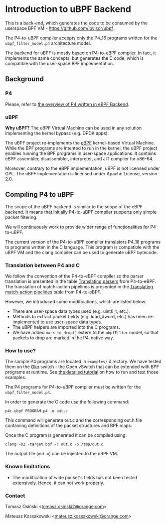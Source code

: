 # Introduction to uBPF Backend

This is a back-end, which generates the code to be consumed by the userspace BPF VM - https://github.com/iovisor/ubpf .

The P4-to-uBPF compiler accepts only the P4_16 programs written for the `ubpf_filter_model.p4` architecture model.

The backend for uBPF is mostly based on [P4-to-eBPF compiler](../ebpf/README.md). In fact, it implements the same concepts, but
generates the C code, which is compatible with the user-space BPF implementation. 

## Background

### P4

Please, refer to [the overview of P4 written in eBPF Backend](../ebpf#p4).

### uBPF

**Why uBPF?** The uBPF Virtual Machine can be used in any solution implementing the kernel bypass (e.g. DPDK apps).

The uBPF project re-implements the [eBPF](../ebpf#ebpf) kernel-based Virtual Machine. While the BPF programs are 
intented to run in the kernel, the uBPF project enables running the BPF programs in user-space applications. It contains 
eBPF assembler, disassembler, interpreter, and JIT compiler for x86-64.

Moreover, contrary to the eBPF implementation, uBPF is not licensed under GPL. The uBPF implementation is licensed under
Apache License, version 2.0. 

## Compiling P4 to uBPF

The scope of the uBPF backend is similar to the scope of the eBPF backend. It means that initially P4-to-uBPF compiler
supports only simple packet filtering. 

We will continuously work to provide wider range of functionalities for P4-to-uBPF.

The current version of the P4-to-uBPF compiler translaters P4_16 programs to programs written in the C language. This
program is compatible with the uBPF VM and the clang compiler can be used to generate uBPF bytecode.

### Translation between P4 and C

We follow the convention of the P4-to-eBPF compiler so the parser translation is presented in the table 
[Translating parsers](../ebpf#translating-parsers) from P4-to-eBPF. The translation of match-action pipelines is presented
in the [Translating match-action pipelines](../ebpf#translating-match-action-pipelines) table from P4-to-eBPF.

However, we introduced some modifications, which are listed below:

* There are user-space data types used (e.g. uint8_t, etc.). 
* Methods to extract packet fields (e.g. load_dword, etc.) has been re-implemented to use user-space data types.
* The uBPF helpers are imported into the C programs.
* We have added `mark_to_drop()` extern to the `ubpfFilter` model, so that packets to drop are marked in the P4-native way.

### How to use?

The sample P4 programs are located in `examples/` directory. We have tested them on the [Oko](https://github.com/Orange-OpenSource/oko) switch - 
the Open vSwitch that can be extended with BPF programs at runtime. See [the detailed tutorial](./docs/EXAMPLES.md) on how to run and test those examples.

The P4 programs for P4-to-uBPF compiler must be written for the `ubpf_filter_model.p4`.

In order to generate the C code use the following command:

`p4c-ubpf PROGRAM.p4 -o out.c`

This command will generate out.c and the corresponding out.h file containing definitions of the packet structures and BPF maps.

Once the C program is generated it can be compiled using:

`clang -O2 -target bpf -c out.c -o /tmp/out.o`

The output file (`out.o`) can be injected to the uBPF VM. 

### Known limitations

* The modification of wide packet's fields has not been tested extensively. Hence, it can not work properly.


### Contact

Tomasz Osiński &lt;tomasz.osinski2@orange.com&gt;

Mateusz Kossakowski &lt;mateusz.kossakowski@orange.com&gt;





